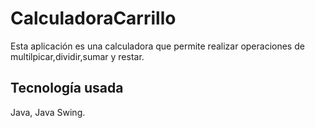 # CalculadoraCarrillo
Esta aplicación es una calculadora que permite realizar operaciones de multilpicar,dividir,sumar y restar.  
## Tecnología usada  
Java, Java Swing.
